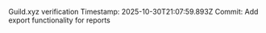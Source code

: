 Guild.xyz verification
Timestamp: 2025-10-30T21:07:59.893Z
Commit: Add export functionality for reports